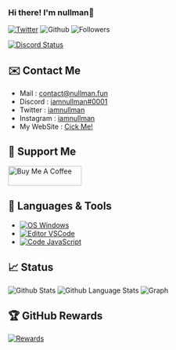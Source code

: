 
### Hi there! I'm nullman👋
[![Twitter](https://img.shields.io/twitter/follow/iamnullman?label=Followers&logo=twitter&color=%23007ec6&style=flat)](https://twitter.com/iamnullman)
![Github](https://img.shields.io/github/followers/iamnullman?logo=github&style=flat&label=followers)
![Followers](https://komarev.com/ghpvc/?username=iamnullman&label=Profile%20views&color=0e75b6&style=flat)

[![Discord Status](https://lanyard.cnrad.dev/api/716930725877907466)](https://discord.com/channels/@me/716930725877907466)

## ✉️ Contact Me

- Mail : contact@nullman.fun
- Discord : [iamnullman#0001](https://discord.com/channels/@me/716930725877907466)
- Twitter : [iamnullman](https://twitter.com/@iamnullman)
- Instagram : [iamnullman](https://instagram.com/iamnullman)
- My WebSite : [Cick Me!](https://nullman.fun)

## 🎁 Support Me
<a href="https://www.buymeacoffee.com/iamnullman"><img src="https://cdn.buymeacoffee.com/buttons/v2/default-yellow.png" alt="Buy Me A Coffee" height="40" width="150"></a>

## 🔧 Languages & Tools

- [![OS Windows](https://img.shields.io/badge/OS-Windows-0078D6?style=flat-square&logo=windows&logoColor=blue)](https://www.microsoft.com/windows)
- [![Editor VSCode](https://img.shields.io/badge/Editor-Visual%20Studio%20Code-%230078d7?style=flat-square&logo=visual-studio-code&logoColor=%230078d7)](https://code.visualstudio.com/)
- [![Code JavaScript](https://img.shields.io/badge/Code-JavaScript-%23323330?style=flat-square&logo=javascript&logoColor=%23F7DF1E)](https://www.javascript.com/)

## &#x1f4c8; Status

![Github Stats](https://github-readme-streak-stats.herokuapp.com/?user=iamnullman&theme=black-ice&hide_border=true&stroke=0000&background=0D1117)
![Github Language Stats](https://github-readme-stats.vercel.app/api/top-langs/?username=iamnullman&layout=compact&theme=dracula&langs_count=10&locale=en)
![Graph](https://activity-graph.herokuapp.com/graph?username=iamnullman&bg_color=0D1117&color=5BCDEC&line=5BCDEC&point=FFFFFF&hide_border=true)

## 🏆 GitHub Rewards

[![Rewards](https://github-profile-trophy.vercel.app/?username=iamnullman&theme=dracula&column=7&margin-w=10&no-frame=true)](https://github.com/gamerboytr)
